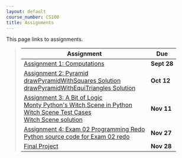 ```yaml
---
layout: default
course_number: CS100
title: Assignments
---
```


This page links to assignments.

> Assignment                                                                             |     Due     |
> -------------------------------------------------------------------------------------- | ----------- |
> [Assignment 1: Computations](CPADS_Assign1.pdf)                                            | **Sept 28** |
> [Assignment 2: Pyramid](CPADS_Assign2.pdf)  <br> [drawPyramidWithSquares Solution](cs100_assign02_drawPyramidWithSquares_solution.py) <br> [drawPyramidWithEquiTriangles Solution](cs100_assign02_drawPyramidWithEquiTriangles_solution.py)   | **Oct 12** |
> [Assignment 3: A Bit of Logic](CPADS_Assign3.pdf)  <br>  [Monty Python's Witch Scene in Python](MontyPythonWitchScene.py) <br> [Witch Scene Test Cases](CPADS_Assign3_TestCases.pdf) <br> [Witch Scene solution](MontyPythonWitchScene_solution.py) | **Nov 11** |
> [Assignment 4: Exam 02 Programming Redo](CPADS_Exam2_programming_redo.pdf)  <br>  [Python source code for Exam 02 redo](CPADS_exam2_redo.py) | **Nov 27** |
> [Final Project](CPADS_FinalProject.pdf) | **Nov 28** |


<!--
> Assignment                                                                             |     Due     |
> -------------------------------------------------------------------------------------- | ----------- |
> [Assignment 1: Basic Drawing](CPADS_Assignment_1.pdf)                                  | **Sept 14** |
> [Assignment 1b: Basic Drawing](CPADS_Assignment_1b.pdf)                                | **Sept 16** |
> [Assignment 2: Hello Python](CPADS_Assignment_2.pdf)                                   | **Sept 18** |
> [Assignment 3: Up and Down!](CPADS_Assignment_3.pdf) <br> [stairs.py](src/Assign3/stairs.py)    | **Sept 25** |
> [Reading Activity 1](CPADS_Reading_Activity_1.pdf) <br> [pyramid.py](src/Reading1/pyramid.py)   | **Sept 28** |
> [Lab Activity 1](CPADS_Lab_Activity_1.pdf) <br> [Lab_Activity_1.zip](src/Lab_Activity_1.zip)    | **Oct 5**   |
> [Lab Activity 2](CPADS_Lab_Activity_2.pdf) <br> [Lab_Activity_2.zip](src/Lab_Activity_2.zip)    | **Oct 14**   |
> [CPADS_feedback.pdf](CPADS_feedback.pdf) <br> [CPADS_feedback.docx](CPADS_feedback.docx)    | **Oct 21**   |
> [Assignment 4: Loops](CPADS_Assignment_4.pdf) <br> [Assign4.zip](src/Assign4.zip)    | **Oct 28** |
> [Lab Activity 3](CPADS_Lab_Activity_3.pdf) <br> [Lab_Activity_3.zip](src/Lab_Activity_3.zip)    | **Nov 2**   |
> [Reading Activity 3](CPADS_Reading_Activity_3.pdf)                                              | **Nov 9** |
> [Quiz 2 Redo](src/Quiz_2_Redo.zip)                                              | **Nov 13** |
> [Assignment 5: Pi and Blizzard](CPADS_Assignment_5.pdf) <br> [Assign5.zip](src/Assign5.zip)    | **Nov 18** |
> [Final Project](CPADS_FinalProject.pdf)    | **Dec 16/18** |
-->